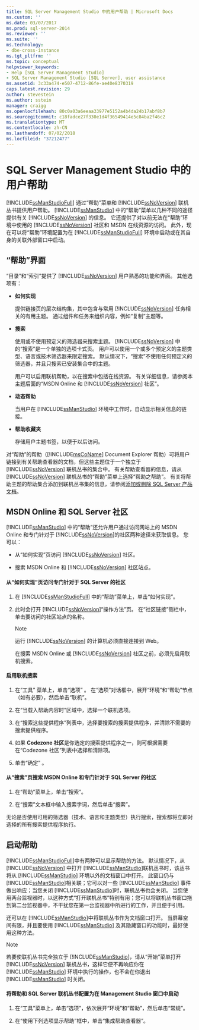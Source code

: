 ```yaml
---
title: SQL Server Management Studio 中的用户帮助 | Microsoft Docs
ms.custom: ''
ms.date: 03/07/2017
ms.prod: sql-server-2014
ms.reviewer: ''
ms.suite: ''
ms.technology:
- dbe-cross-instance
ms.tgt_pltfrm: ''
ms.topic: conceptual
helpviewer_keywords:
- Help [SQL Server Management Studio]
- SQL Server Management Studio [SQL Server], user assistance
ms.assetid: 3c33a474-e507-4712-86fe-ae40e8370319
caps.latest.revision: 29
author: stevestein
ms.author: sstein
manager: craigg
ms.openlocfilehash: 80c0a03a6eeaa33977e5152a4b4da24b17abf8b7
ms.sourcegitcommit: c18fadce27f330e1d4f36549414e5c84ba2f46c2
ms.translationtype: MT
ms.contentlocale: zh-CN
ms.lasthandoff: 07/02/2018
ms.locfileid: "37212477"
---
```

# <a name="user-assistance-in-sql-server-management-studio"></a>SQL Server Management Studio 中的用户帮助
  [!INCLUDE[ssManStudioFull](../includes/ssmanstudiofull-md.md)] 通过“帮助”菜单和 [!INCLUDE[ssNoVersion](../includes/ssnoversion-md.md)] 联机丛书提供用户帮助。 [!INCLUDE[ssManStudio](../includes/ssmanstudio-md.md)] 中的“帮助”菜单以几种不同的途径提供有关 [!INCLUDE[ssNoVersion](../includes/ssnoversion-md.md)] 的信息。 它还提供了对以前无法在“帮助”环境中使用的 [!INCLUDE[ssNoVersion](../includes/ssnoversion-md.md)] 社区和 MSDN 在线资源的访问。 此外，现在可以将“帮助”环境配置为在 [!INCLUDE[ssManStudioFull](../includes/ssmanstudiofull-md.md)] 环境中启动或在其自身的关联外部窗口中启动。  
  
## <a name="the-help-interface"></a>“帮助”界面  
 “目录”和“索引”提供了 [!INCLUDE[ssNoVersion](../includes/ssnoversion-md.md)] 用户熟悉的功能和界面。 其他选项有：  
  
-   **如何实现**  
  
     提供链接页的层次结构集，其中包含与常用 [!INCLUDE[ssNoVersion](../includes/ssnoversion-md.md)] 任务相关的有用主题。 通过组件和任务来组织内容，例如“复制”主题等。  
  
-   **搜索**  
  
     使用或不使用预定义的筛选器来搜索主题。 [!INCLUDE[ssNoVersion](../includes/ssnoversion-md.md)] 中的“搜索”是一个单独的选项卡式页。 用户可以使用一个或多个预定义的主题类型、语言或技术筛选器来限定搜索。 默认情况下，“搜索”不使用任何预定义的筛选器，并且只搜索已安装集合中的主题。  
  
     用户可以启用联机帮助，以在搜索中包括在线资源。 有关详细信息，请参阅本主题后面的“MSDN Online 和 [!INCLUDE[ssNoVersion](../includes/ssnoversion-md.md)] 社区”。  
  
-   **动态帮助**  
  
     当用户在 [!INCLUDE[ssManStudio](../includes/ssmanstudio-md.md)] 环境中工作时，自动显示相关信息的链接。  
  
-   **帮助收藏夹**  
  
     存储用户主题书签，以便于以后访问。  
  
 对“帮助”的帮助（[!INCLUDE[msCoName](../includes/msconame-md.md)] Document Explorer 帮助）可将用户链接到有关帮助查看器的文档，但这些主题位于一个独立于 [!INCLUDE[ssNoVersion](../includes/ssnoversion-md.md)] 联机丛书的集合中。 有关帮助查看器的信息，请从 [!INCLUDE[ssNoVersion](../includes/ssnoversion-md.md)] 联机丛书的“帮助”菜单上选择“帮助之帮助”。 有关将帮助主题的帮助集合添加到联机丛书集的信息，请参阅[添加或删除 SQL Server 产品文档](../2014-toc/books-online-for-sql-server-2014.md)。  
  
## <a name="msdn-online-and-sql-server-communities"></a>MSDN Online 和 SQL Server 社区  
 [!INCLUDE[ssManStudio](../includes/ssmanstudio-md.md)] 中的“帮助”还允许用户通过访问网站上的 MSDN Online 和专门针对于 [!INCLUDE[ssNoVersion](../includes/ssnoversion-md.md)]的社区两种途径来获取信息。 您可以：  
  
-   从“如何实现”页访问 [!INCLUDE[ssNoVersion](../includes/ssnoversion-md.md)] 社区。  
  
-   搜索 MSDN Online 和 [!INCLUDE[ssNoVersion](../includes/ssnoversion-md.md)] 社区站点。  
  
#### <a name="to-access-sql-server-focused-communities-from-the-how-do-i-page"></a>从“如何实现”页访问专门针对于 SQL Server 的社区  
  
1.  在 [!INCLUDE[ssManStudioFull](../includes/ssmanstudiofull-md.md)] 中的“帮助”菜单上，单击“如何实现”。  
  
2.  此时会打开 [!INCLUDE[ssNoVersion](../includes/ssnoversion-md.md)]“操作方法”页。 在“社区链接”侧栏中，单击要访问的社区站点的名称。  
  
    > [!NOTE]  
    >  运行 [!INCLUDE[ssNoVersion](../includes/ssnoversion-md.md)] 的计算机必须直接连接到 Web。  
  
     在搜索 MSDN Online 或 [!INCLUDE[ssNoVersion](../includes/ssnoversion-md.md)] 社区之前，必须先启用联机搜索。  
  
#### <a name="to-enable-online-search"></a>启用联机搜索  
  
1.  在“工具”  菜单上，单击“选项” 。 在“选项”对话框中，展开“环境”和“帮助”节点（如有必要），然后单击“联机”。  
  
2.  在“当载入帮助内容时”区域中，选择一个联机选项。  
  
3.  在“搜索这些提供程序”列表中，选择要搜索的搜索提供程序，并清除不需要的搜索提供程序。  
  
4.  如果 **Codezone 社区**是你选定的搜索提供程序之一，则可根据需要在“Codezone 社区”列表中选择和清除项。  
  
5.  单击“确定” 。  
  
#### <a name="to-search-msdn-online-and-sql-server-focused-communities-from-the-search-page"></a>从“搜索”页搜索 MSDN Online 和专门针对于 SQL Server 的社区  
  
1.  在“帮助”菜单上，单击“搜索”。  
  
2.  在“搜索”文本框中输入搜索字词，然后单击“搜索”。  
  
 无论是否使用可用的筛选器（技术、语言和主题类型）执行搜索，搜索都将立即对选择的所有搜索提供程序执行。  
  
## <a name="launching-help"></a>启动帮助  
 [!INCLUDE[ssManStudioFull](../includes/ssmanstudiofull-md.md)]中有两种可以显示帮助的方法。 默认情况下，从 [!INCLUDE[ssNoVersion](../includes/ssnoversion-md.md)] 中打开 [!INCLUDE[ssManStudio](../includes/ssmanstudio-md.md)]联机丛书时，该丛书将从 [!INCLUDE[ssManStudio](../includes/ssmanstudio-md.md)] 环境以外的文档窗口中打开。 此窗口仍与 [!INCLUDE[ssManStudio](../includes/ssmanstudio-md.md)]相关联；它可以对一些 [!INCLUDE[ssManStudio](../includes/ssmanstudio-md.md)] 事件做出响应；当您关闭 [!INCLUDE[ssManStudio](../includes/ssmanstudio-md.md)]时，联机丛书也会关闭。 当您使用两台监视器时，以这种方式“打开联机丛书”特别有用；您可以将联机丛书窗口拖到第二台监视器中，不干扰您在第一台监视器中所进行的工作，并且便于引用。  
  
 还可以在 [!INCLUDE[ssManStudio](../includes/ssmanstudio-md.md)]中将联机丛书作为文档窗口打开。 当屏幕空间有限，并且要使用 [!INCLUDE[ssManStudio](../includes/ssmanstudio-md.md)] 及其隐藏窗口的功能时，最好使用这种方法。  
  
> [!NOTE]  
>  若要使联机丛书完全独立于 [!INCLUDE[ssManStudio](../includes/ssmanstudio-md.md)]，请从“开始”菜单打开 [!INCLUDE[ssNoVersion](../includes/ssnoversion-md.md)] 联机丛书，这样它便不再响应你在 [!INCLUDE[ssManStudio](../includes/ssmanstudio-md.md)] 环境中执行的操作，也不会在你退出 [!INCLUDE[ssManStudio](../includes/ssmanstudio-md.md)] 时关闭。  
  
#### <a name="to-configure-help-and-sql-server-books-online-to-launch-inside-the-management-studio-window"></a>将帮助和 SQL Server 联机丛书配置为在 Management Studio 窗口中启动  
  
1.  在“工具”菜单上，单击“选项”，依次展开“环境”和“帮助”，然后单击“常规”。  
  
2.  在“使用下列选项显示帮助”框中，单击“集成帮助查看器”。  
  
  
